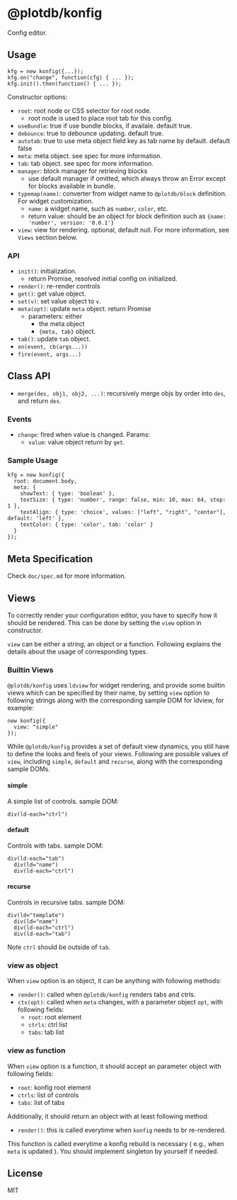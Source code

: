 # @plotdb/konfig

Config editor.


## Usage

    kfg = new konfig({...});
    kfg.on("change", function(cfg) { ... });
    kfg.init().then(function() { ... });


Constructor options:

 - `root`: root node or CSS selector for root node.
   - root node is used to place root tab for this config.
 - `useBundle`: true if use bundle blocks, if availale. default true.
 - `debounce`: true to debounce updating. default true.
 - `autotab`: true to use meta object field key as tab name by default. default false
 - `meta`: meta object. see spec for more information.
 - `tab`: tab object. see spec for more information.
 - `manager`: block manager for retrieving blocks
   - use default manager if omitted, which always throw an Error except for blocks available in bundle.
 - `typemap(name)`: converter from widget name to `@plotdb/block` definition. For widget customization.
   - `name`: a widget name, such as `number`, `color`, etc.
   - return value: should be an object for block definition such as `{name: 'number', version: '0.0.1'}`
 - `view`: view for rendering. optional, default null. For more information, see `Views` section below.


### API

 - `init()`: initialization.
    - return Promise, resolved initial config on initialized.
 - `render()`: re-render controls
 - `get()`: get value object.
 - `set(v)`: set value object to `v`.
 - `meta(opt)`: update `meta` object. return Promise
   - parameters: either
     - the meta object
     - `{meta, tab}` object.
 - `tab()`: update `tab` object.
 - `on(event, cb(args...))`
 - `fire(event, args...)`


## Class API

 - `merge(des, obj1, obj2, ...)`: recursively merge objs by order into `des`, and return `des`.


### Events

 - `change`: fired when value is changed. Params:
   - `value`: value object return by `get`.

### Sample Usage

    kfg = new konfig({
      root: document.body,
      meta: {
        showText: { type: 'boolean' },
        textSize: { type: 'number', range: false, min: 10, max: 64, step: 1 },
        textAlign: { type: 'choice', values: ["left", "right", "center"], default: 'left' },
        textColor: { type: 'color', tab: 'color' }
      }
    });


## Meta Specification

Check `doc/spec.md` for more information.


## Views

To correctly render your configuration editor, you have to specify how it should be rendered. This can be done by setting the `view` option in constructor.

`view` can be either a string, an object or a function. Following explains the details about the usage of corresponding types. 


### Builtin Views

`@plotdb/konfig` uses `ldview` for widget rendering, and provide some builtin views which can be specified by their name, by setting `view` option to following strings along with the corresponding sample DOM for ldview, for example:

    new konfig({
      view: "simple"
    });

While `@plotdb/konfig` provides a set of default view dynamics, you still have to define the looks and feels of your views. Following are possible values of `view`, including `simple`, `default` and `recurse`, along with the corresponding sample DOMs.


#### simple

A simple list of controls. sample DOM:

    div(ld-each="ctrl")


#### default

Controls with tabs. sample DOM:

    div(ld-each="tab")
      div(ld="name")
      div(ld-each="ctrl")


#### recurse

Controls in recursive tabs. sample DOM:

    div(ld="template")
      div(ld="name")
      div(ld-each="ctrl")
      div(ld-each="tab")

Note `ctrl` should be outside of `tab`.

 
### view as object

When `view` option is an object, it can be anything with following methods:

 - `render()`: called when `@plotdb/konfig` renders tabs and ctrls.
 - `ctx(opt)`: called when `meta` changes, with a parameter object `opt`, with following fields:
   - `root`: root element
   - `ctrls`: ctrl list
   - `tabs`: tab list


### view as function

When `view` option is a function, it should accept an parameter object with following fields:

 - `root`: konfig root element
 - `ctrls`: list of controls
 - `tabs`: list of tabs

Additionally, it should return an object with at least following method:

 - `render()`: this is called everytime when `konfig` needs to br re-rendered.

This function is called everytime a konfig rebuild is necessary ( e.g., when `meta` is updated ). You should implement singleton by yourself if needed.


## License

MIT
